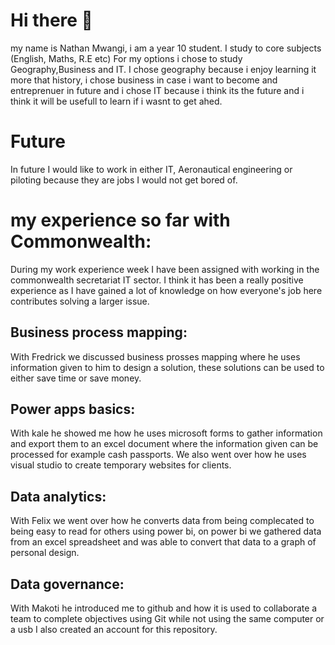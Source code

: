 # Hi there 👋

my name is Nathan Mwangi, i am a year 10 student. I study to core subjects (English, Maths, R.E etc) For my options i chose to study Geography,Business and IT. I chose geography because i enjoy learning it more that history, i chose business in case i want to become and entreprenuer in future and i chose IT because i think its the future and i think it will be usefull to learn if i wasnt to get ahed.

# Future
 In future I would like to work in either IT, Aeronautical engineering or piloting because they are jobs I would not get bored of.

# my experience so far with Commonwealth: 
During my work experience week I have been assigned with working in the commonwealth secretariat IT sector. I think it has been a really positive experience as I have gained a lot of knowledge on how everyone's job here contributes solving a larger issue.
## Business process mapping:
With Fredrick we discussed business prosses mapping where he uses information given to him to design a solution, these solutions can be used to either save time or save money.
## Power apps basics:
With kale he showed me how he uses microsoft forms to gather information and export them to an excel document where the information given can be processed for example cash passports. We also went over how he uses visual studio to create temporary websites for clients.
## Data analytics:
With Felix we went over how he converts data from being complecated to being easy to read for others using power bi, on power bi we gathered data from an excel spreadsheet and was able to convert that data to a graph of personal design.
## Data governance:
With Makoti he introduced me to github and how it is used to collaborate a team to complete objectives using Git while not using the same computer or a usb I also created an account for this repository.
